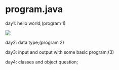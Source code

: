 # program.java
day1: hello world;(program 1)

![](https://uploads-ssl.webflow.com/5f7e22296031655fe1cf628f/5f9c658a3f64e938f5479a98_Hello%20World%20Logo-p-500.png)

day2: data type;(program 2)

day3: input and output with some basic program;(3)

day4: classes and object question;
